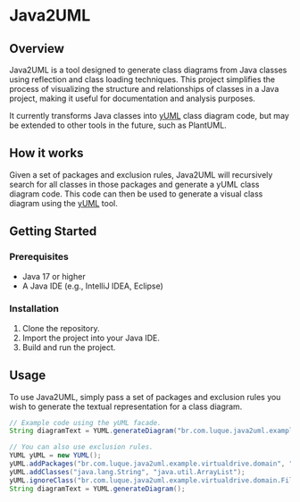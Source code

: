 # Java2UML

## Overview

Java2UML is a tool designed to generate class diagrams from Java classes using reflection and class loading techniques.
This project simplifies the process of visualizing the structure and relationships of classes in a Java project, making
it useful for documentation and analysis purposes.

It currently transforms Java classes into [yUML](https://yuml.me) class diagram code, but may be extended to other tools
in the future, such as PlantUML.

## How it works

Given a set of packages and exclusion rules, Java2UML will recursively search for all classes in those packages and
generate a yUML class diagram code. This code can then be used to generate a visual class diagram using the 
[yUML](https://yuml.me) tool.

## Getting Started

### Prerequisites
- Java 17 or higher
- A Java IDE (e.g., IntelliJ IDEA, Eclipse)

### Installation
1. Clone the repository.
2. Import the project into your Java IDE.
4. Build and run the project.

## Usage
To use Java2UML, simply pass a set of packages and exclusion rules you wish to generate the textual representation for
a class diagram.

```java
// Example code using the yUML facade.
String diagramText = YUML.generateDiagram("br.com.luque.java2uml.example.virtualdrive.domain", "com.anotherpackage");

// You can also use exclusion rules.
YUML yUML = new YUML();
yUML.addPackages("br.com.luque.java2uml.example.virtualdrive.domain", "com.anotherpackage");
yUML.addClasses("java.lang.String", "java.util.ArrayList");
yUML.ignoreClass("br.com.luque.java2uml.example.virtualdrive.domain.FileSystemItem");
String diagramText = YUML.generateDiagram();
